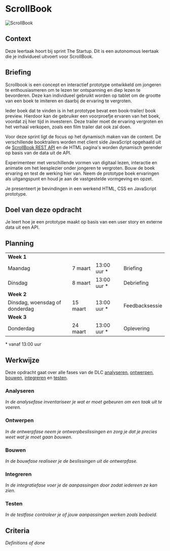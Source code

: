 # ScrollBook

![ScrollBook](https://github.com/fdnd-task/the-startup-scrollbook/blob/cbd43c0fe60f97f8f9715fed8e85443dfc48d3ed/docs/scrollbook.png)

## Context
Deze leertaak hoort bij sprint The Startup. Dit is een autonomous leertaak die je individueel uitvoert voor ScrollBook.

## Briefing
Scrollbook is een concept en interactief prototype ontwikkeld om jongeren te enthousiasmeren om te lezen ter ontspanning en diep lezen te bevorderen. Deze kan individueel gebruikt worden op tablet om de grootte van een boek te imiteren en daarbij de ervaring te vergroten. 

Ieder boek dat te vinden is in het prototype bevat een book-trailer/ book preview. Hierdoor kan de gebruiker een voorproefje ervaren van het boek, voordat zij hier tijd in investeren. Deze trailer moet de ervaring vergroten en het verhaal verkopen, zoals een film trailer dat ook zal doen. 

Voor deze sprint ligt de focus op het dynamisch maken van de content. De verschillende booktrailers worden met client side JavaScript opgehaald uit de [ScrollBook REST API](https://scrollbook.api.fdnd.nl/) en de HTML pagina's worden dynamisch gerender op basis van de data uit de API. 

Experimenteer met verschillende vormen van digitaal lezen, interactie en animatie om het leesplezier onder jongeren te vergroten. Bouw de boek ervaring en test de werking hier van. Neem de prototype boek ervaringen als uitgangspunt en houd je aan de vastgestelde vormgeving en opzet. 
 
Je presenteert je bevindingen in een werkend HTML, CSS en JavaScript prototype.

## Doel van deze opdracht
Je leert hoe je een prototype maakt op basis van een user story en externe data uit een API.

## Planning

<table>
    <tr>
        <td colspan="4"><b>Week 1</b></td>
    </tr>
    <tr>
        <td>Maandag</td>
        <td>7 maart</td>
        <td>13:00 uur *</td>
        <td>Briefing</td>
    </tr>
    <tr>
        <td>Dinsdag</td>
        <td>8 maart</td>
        <td>13:00 uur *</td>
        <td>Debriefing</td>
    </tr>
    <tr>
        <td colspan="4"><b>Week 2</b></td>
    </tr>
    <tr>
        <td>Dinsdag, woensdag of donderdag</td>
        <td>15 maart</td>
        <td>13:00 uur *</td>
        <td>Feedbacksessie</td>
    </tr>
    <tr>
        <td colspan="4"><b>Week 3</b></td>
    </tr>
    <tr>
        <td>Donderdag</td>
        <td>24 maart</td>
        <td>13:00 uur *</td>
        <td>Oplevering</td>
    </tr>
</table>
* vanaf 13:00 uur

## Werkwijze
Deze opdracht gaat over alle fases van de DLC [analyseren](#analyseren), [ontwerpen](#ontwerpen), [bouwen](#bouwen), [integreren](#integreren) en [testen](#testen).

### Analyseren
*In de analysefase inventariseer je wat er moet gebeuren om een taak uit te voeren.*

### Ontwerpen
*In de ontwerpfase neem je ontwerpbeslissingen en zorg je dat je precies weet wat je moet gaan bouwen.*

### Bouwen
*In de bouwfase realiseer je de beslissingen uit de ontwerpfase.*

### Integreren
*In de integratiefase voer je de aanpassingen door zodat iedereen ze kan zien.*

### Testen
*In de testfase controleer je of jouw aanpassingen werken zoals bedoeld.*

## Criteria
*Definitions of done*
